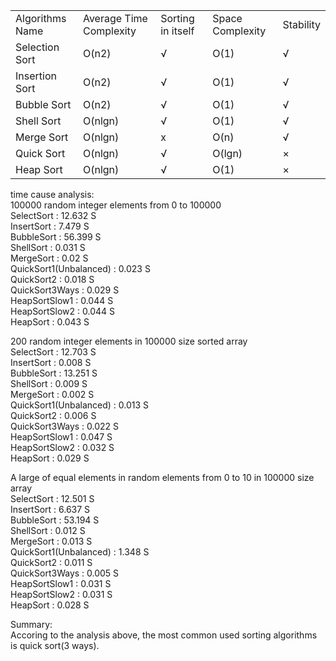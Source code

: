<table>
  <tr>
    <td>Algorithms Name</td>
    <td>Average Time Complexity</td>
    <td>Sorting in itself</td>
    <td>Space Complexity</td>
    <td>Stability</td>
  </tr>
  <tr>
    <td>Selection Sort</td>
    <td>O(n2)</td>
    <td>√</td>
    <td>O(1)</td>
    <td>√</td>
  </tr>
  <tr>
    <td>Insertion Sort</td>
    <td>O(n2)</td>
    <td>√</td>
    <td>O(1)</td>
    <td>√</td>
  </tr>
  <tr>
    <td>Bubble Sort</td>
    <td>O(n2)</td>
    <td>√</td>
    <td>O(1)</td>
    <td>√</td>
  </tr>
  <tr>
    <td>Shell Sort</td>
    <td>O(nlgn)</td>
    <td>√</td>
    <td>O(1)</td>
    <td>√</td>
  </tr>
  <tr>
    <td>Merge Sort</td>
    <td>O(nlgn)</td>
    <td>x</td>
    <td>O(n)</td>
    <td>√</td>
  </tr>
  <tr>
    <td>Quick Sort</td>
    <td>O(nlgn)</td>
    <td>√</td>
    <td>O(lgn)</td>
    <td>×</td>
  </tr>
  <tr>
    <td>Heap Sort</td>
    <td>O(nlgn)</td>
    <td>√</td>
    <td>O(1)</td>
    <td>×</td>
  </tr>
</table>

time cause analysis:<br/>
100000 random integer elements from 0 to 100000<br/>
SelectSort : 12.632 S<br/>
InsertSort : 7.479 S<br/>
BubbleSort : 56.399 S<br/>
ShellSort : 0.031 S<br/>
MergeSort : 0.02 S<br/>
QuickSort1(Unbalanced) : 0.023 S<br/>
QuickSort2 : 0.018 S<br/>
QuickSort3Ways : 0.029 S<br/>
HeapSortSlow1 : 0.044 S<br/>
HeapSortSlow2 : 0.044 S<br/>
HeapSort : 0.043 S<br/>

200 random integer elements in 100000 size sorted array<br/>
SelectSort : 12.703 S<br/>
InsertSort : 0.008 S<br/>
BubbleSort : 13.251 S<br/>
ShellSort : 0.009 S<br/>
MergeSort : 0.002 S<br/>
QuickSort1(Unbalanced) : 0.013 S<br/>
QuickSort2 : 0.006 S<br/>
QuickSort3Ways : 0.022 S<br/>
HeapSortSlow1 : 0.047 S<br/>
HeapSortSlow2 : 0.032 S<br/>
HeapSort : 0.029 S<br/>

A large of equal elements in random elements from 0 to 10 in 100000 size array<br/>
SelectSort : 12.501 S<br/>
InsertSort : 6.637 S<br/>
BubbleSort : 53.194 S<br/>
ShellSort : 0.012 S<br/>
MergeSort : 0.013 S<br/>
QuickSort1(Unbalanced) : 1.348 S<br/>
QuickSort2 : 0.011 S<br/>
QuickSort3Ways : 0.005 S<br/>
HeapSortSlow1 : 0.031 S<br/>
HeapSortSlow2 : 0.031 S<br/>
HeapSort : 0.028 S<br/>

Summary:<br/>
Accoring to the analysis above, the most common used sorting algorithms is quick sort(3 ways).<br/>
